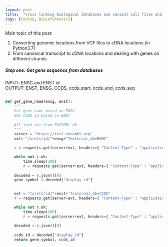 ```yaml
---
layout: post
title:  "Cross linking biological databases and varaint call files analysis"
tags: [Coding, Bioinformatics]
---
```


Main topic of this post:
1. Converting genomic locations from VCF files to cDNA locations (in Python3.7)
2. From canonical transcript to cDNA locations and dealing with genes on different strands


##### Step one: Get gene sequence from databases 

INPUT: ENSG and ENST id \
OUTPUT: ENST, ENSG, CCDS, ccds_start, ccds_end, ccds_seq


```python

def get_gene_name(ensg, enst):
    """
    Get gene name based on ENSG
    Get CCDS id based on ENST
    
    All info are from ENSEMBL db
    """
    server = "https://rest.ensembl.org"
    ext= "/xrefs/id/"+ensg+"?external_db=HGNC"

    r = requests.get(server+ext, headers={ "Content-Type" : "application/json"})

    while not r.ok:
        time.sleep(200)
        r = requests.get(server+ext, headers={ "Content-Type" : "application/json"})
                       
    decoded = r.json()[0]
    gene_symbol = decoded["display_id"]

    
    ext = "/xrefs/id/"+enst+"?external_db=CCDS"
    r = requests.get(server+ext, headers={ "Content-Type" : "application/json"})

    while not r.ok:
        time.sleep(200)
        r = requests.get(server+ext, headers={ "Content-Type" : "application/json"})
                       
    decoded = r.json()[0]
    
    ccds_id = decoded["display_id"]
    return gene_symbol, ccds_id
    

```